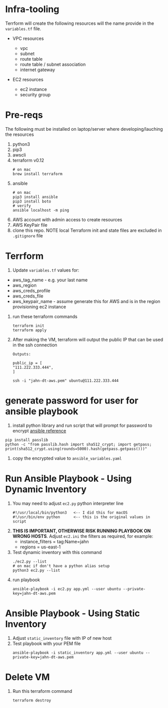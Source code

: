 # Infra-tooling

Terrform will create the following resources will the name provide in the ```variables.tf``` file.

* VPC resources
  * vpc
  * subnet
  * route table
  * route table / subnet association
  * internet gateway

* EC2 resources
  * ec2 instance
  * security group

# Pre-reqs

The following must be installed on laptop/server where developing/lauching the resources
1. python3 
1. pip3
1. awscli
1. terraform v0.12
    ```
    # on mac
    brew install terraform
    ```
1. ansible
    ```
    # on mac
    pip3 install ansible
    pip3 install boto
    # verify
    ansible localhost -m ping 
    ```
1. AWS account with admin access to create resources
1. AWS KeyPair file
1. clone this repo. NOTE local Terraform init and state files are excluded in ```.gitignore``` file

# Terrform
1. Update ```variables.tf``` values for:
  * aws_tag_name - e.g. your last name
  * aws_region
  * aws_creds_profile
  * aws_creds_file
  * aws_keypair_name - assume generate this for AWS and is in the region provisioning ec2 instance
1. run these terraform commands
    ```
    terraform init
    terraform apply
    ```
1. After making the VM, terraform will output the public IP that can be used in the ssh connection
    ```
    Outputs:

    public_ip = [
    "111.222.333.444",
    ]

    ssh -i "jahn-dt-aws.pem" ubuntu@111.222.333.444
    ``` 
# generate password for user for ansible playbook
1. install python library and run script that will prompt for password to encrypt [ansible reference](https://docs.ansible.com/ansible/latest/reference_appendices/faq.html#how-do-i-generate-crypted-passwords-for-the-user-module)
```
pip install passlib
python -c "from passlib.hash import sha512_crypt; import getpass; print(sha512_crypt.using(rounds=5000).hash(getpass.getpass()))"
```
1. copy the encrypted value to ```ansible_variables.yaml```

# Run Ansible Playbook - Using Dynamic Inventory
1. You may need to adjust ```ec2.py``` python interpreter line
    ```
    #!/usr/local/bin/python3   <-- I did this for macOS
    #!/usr/bin/env python      <-- this is the original values in script
    ```
1. **THIS IS IMPORTANT, OTHERWISE RISK RUNNING PLAYBOOK ON WRONG HOSTS**. Adjust ```ec2.ini``` the filters as required, for example:
   * instance_filters = tag:Name=jahn
   * regions = us-east-1
1. Test dynamic inventory with this command
    ```
    ./ec2.py --list
    # on mac if don't have a python alias setup
    python3 ec2.py --list
    ```
1. run playbook
    ```
    ansible-playbook -i ec2.py app.yml --user ubuntu --private-key=jahn-dt-aws.pem
    ```

# Ansible Playbook - Using Static Inventory
1. Adjust ```static_inventory``` file with IP of new host
1. Test playbook with your PEM file
    ```
    ansible-playbook -i static_inventory app.yml --user ubuntu --private-key=jahn-dt-aws.pem 
    ```

# Delete VM
1. Run this terraform command
    ```
    terraform destroy
    ```